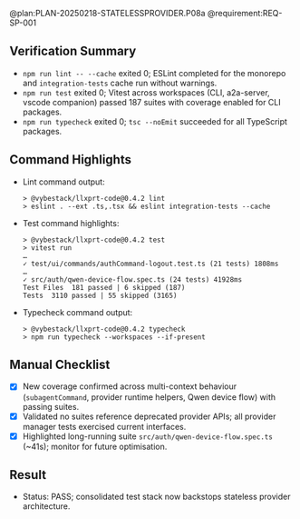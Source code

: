 @plan:PLAN-20250218-STATELESSPROVIDER.P08a
@requirement:REQ-SP-001

## Verification Summary
- `npm run lint -- --cache` exited 0; ESLint completed for the monorepo and `integration-tests` cache run without warnings.
- `npm run test` exited 0; Vitest across workspaces (CLI, a2a-server, vscode companion) passed 187 suites with coverage enabled for CLI packages.
- `npm run typecheck` exited 0; `tsc --noEmit` succeeded for all TypeScript packages.

## Command Highlights
- Lint command output:
  ```
  > @vybestack/llxprt-code@0.4.2 lint
  > eslint . --ext .ts,.tsx && eslint integration-tests --cache
  ```
- Test command highlights:
  ```
  > @vybestack/llxprt-code@0.4.2 test
  > vitest run
  …
  ✓ test/ui/commands/authCommand-logout.test.ts (21 tests) 1808ms
  …
  ✓ src/auth/qwen-device-flow.spec.ts (24 tests) 41928ms
  Test Files  181 passed | 6 skipped (187)
  Tests  3110 passed | 55 skipped (3165)
  ```
- Typecheck command output:
  ```
  > @vybestack/llxprt-code@0.4.2 typecheck
  > npm run typecheck --workspaces --if-present
  ```

## Manual Checklist
- [x] New coverage confirmed across multi-context behaviour (`subagentCommand`, provider runtime helpers, Qwen device flow) with passing suites.
- [x] Validated no suites reference deprecated provider APIs; all provider manager tests exercised current interfaces.
- [x] Highlighted long-running suite `src/auth/qwen-device-flow.spec.ts` (~41s); monitor for future optimisation.

## Result
- Status: PASS; consolidated test stack now backstops stateless provider architecture.
